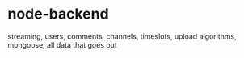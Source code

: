 # node-backend
streaming, users, comments, channels, timeslots, upload algorithms, mongoose, all data that goes out
